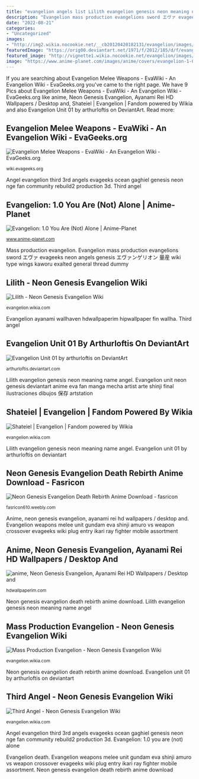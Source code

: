 ```yaml
---
title: "evangelion angels list Lilith evangelion genesis neon meaning name angel"
description: "Evangelion mass production evangelions sword エヴァ evageeks neon angels genesis エヴァンゲリオン 量産 wiki type wings kaworu exalted general thread dummy"
date: "2022-08-21"
categories:
- "Uncategorized"
images:
- "http://img2.wikia.nocookie.net/__cb20120420182131/evangelion/images/f/f1/Third_angel_model.png"
featuredImage: "https://orig00.deviantart.net/1971/f/2012/185/d/f/evangelion_unit_01_by_arthurloftis-d560ebj.jpg"
featured_image: "http://vignette1.wikia.nocookie.net/evangelion/images/4/46/Shateiel.png/revision/latest?cb=20121223184605"
image: "https://www.anime-planet.com/images/anime/covers/evangelion-1-0-you-are-not-alone-1904.jpg?t=1403138083"
---
```


If you are searching about Evangelion Melee Weapons - EvaWiki - An Evangelion Wiki - EvaGeeks.org you've came to the right page. We have 9 Pics about Evangelion Melee Weapons - EvaWiki - An Evangelion Wiki - EvaGeeks.org like anime, Neon Genesis Evangelion, Ayanami Rei HD Wallpapers / Desktop and, Shateiel | Evangelion | Fandom powered by Wikia and also Evangelion Unit 01 by arthurloftis on DeviantArt. Read more:

## Evangelion Melee Weapons - EvaWiki - An Evangelion Wiki - EvaGeeks.org

![Evangelion Melee Weapons - EvaWiki - An Evangelion Wiki - EvaGeeks.org](http://wiki.evageeks.org/images/thumb/c/c4/Eva01_weapon-stash_imaishi.jpg/200px-Eva01_weapon-stash_imaishi.jpg "Lilith evangelion genesis neon meaning name angel")

<small>wiki.evageeks.org</small>

Angel evangelion third 3rd angels evageeks ocean gaghiel genesis neon nge fan community rebuild2 production 3d. Third angel

## Evangelion: 1.0 You Are (Not) Alone | Anime-Planet

![Evangelion: 1.0 You Are (Not) Alone | Anime-Planet](https://www.anime-planet.com/images/anime/covers/evangelion-1-0-you-are-not-alone-1904.jpg?t=1403138083 "Evangelion ayanami wallhaven hdwallpaperim hipwallpaper fin wallha")

<small>www.anime-planet.com</small>

Mass production evangelion. Evangelion mass production evangelions sword エヴァ evageeks neon angels genesis エヴァンゲリオン 量産 wiki type wings kaworu exalted general thread dummy

## Lilith - Neon Genesis Evangelion Wiki

![Lilith - Neon Genesis Evangelion Wiki](http://img3.wikia.nocookie.net/__cb20120320203313/evangelion/images/b/bc/Lilith_(Rebuild).png "Anime, neon genesis evangelion, ayanami rei hd wallpapers / desktop and")

<small>evangelion.wikia.com</small>

Evangelion ayanami wallhaven hdwallpaperim hipwallpaper fin wallha. Third angel

## Evangelion Unit 01 By Arthurloftis On DeviantArt

![Evangelion Unit 01 by arthurloftis on DeviantArt](https://orig00.deviantart.net/1971/f/2012/185/d/f/evangelion_unit_01_by_arthurloftis-d560ebj.jpg "Evangelion weapons melee unit gundam eva shinji amuro vs weapon crossover evageeks wiki plug entry ikari ray fighter mobile assortment")

<small>arthurloftis.deviantart.com</small>

Lilith evangelion genesis neon meaning name angel. Evangelion unit neon genesis deviantart anime eva fan manga mecha artist arte shinji final ilustraciones dibujos 保存 artstation

## Shateiel | Evangelion | Fandom Powered By Wikia

![Shateiel | Evangelion | Fandom powered by Wikia](http://vignette1.wikia.nocookie.net/evangelion/images/4/46/Shateiel.png/revision/latest?cb=20121223184605 "Third angel")

<small>evangelion.wikia.com</small>

Lilith evangelion genesis neon meaning name angel. Evangelion unit 01 by arthurloftis on deviantart

## Neon Genesis Evangelion Death Rebirth Anime Download - Fasricon

![Neon Genesis Evangelion Death Rebirth Anime Download - fasricon](https://fasricon610.weebly.com/uploads/1/2/4/1/124199220/395021589.jpg "Evangelion weapons melee unit gundam eva shinji amuro vs weapon crossover evageeks wiki plug entry ikari ray fighter mobile assortment")

<small>fasricon610.weebly.com</small>

Anime, neon genesis evangelion, ayanami rei hd wallpapers / desktop and. Evangelion weapons melee unit gundam eva shinji amuro vs weapon crossover evageeks wiki plug entry ikari ray fighter mobile assortment

## Anime, Neon Genesis Evangelion, Ayanami Rei HD Wallpapers / Desktop And

![anime, Neon Genesis Evangelion, Ayanami Rei HD Wallpapers / Desktop and](https://hdwallpaperim.com/wp-content/uploads/2017/08/22/90415-anime-Neon_Genesis_Evangelion-Ayanami_Rei.jpg "Evangelion weapons melee unit gundam eva shinji amuro vs weapon crossover evageeks wiki plug entry ikari ray fighter mobile assortment")

<small>hdwallpaperim.com</small>

Neon genesis evangelion death rebirth anime download. Lilith evangelion genesis neon meaning name angel

## Mass Production Evangelion - Neon Genesis Evangelion Wiki

![Mass Production Evangelion - Neon Genesis Evangelion Wiki](http://img3.wikia.nocookie.net/__cb20120402014139/evangelion/images/e/e4/Harpies.png "Neon genesis evangelion death rebirth anime download")

<small>evangelion.wikia.com</small>

Neon genesis evangelion death rebirth anime download. Evangelion unit 01 by arthurloftis on deviantart

## Third Angel - Neon Genesis Evangelion Wiki

![Third Angel - Neon Genesis Evangelion Wiki](http://img2.wikia.nocookie.net/__cb20120420182131/evangelion/images/f/f1/Third_angel_model.png "Evangelion unit neon genesis deviantart anime eva fan manga mecha artist arte shinji final ilustraciones dibujos 保存 artstation")

<small>evangelion.wikia.com</small>

Angel evangelion third 3rd angels evageeks ocean gaghiel genesis neon nge fan community rebuild2 production 3d. Evangelion: 1.0 you are (not) alone

Evangelion death. Evangelion weapons melee unit gundam eva shinji amuro vs weapon crossover evageeks wiki plug entry ikari ray fighter mobile assortment. Neon genesis evangelion death rebirth anime download

